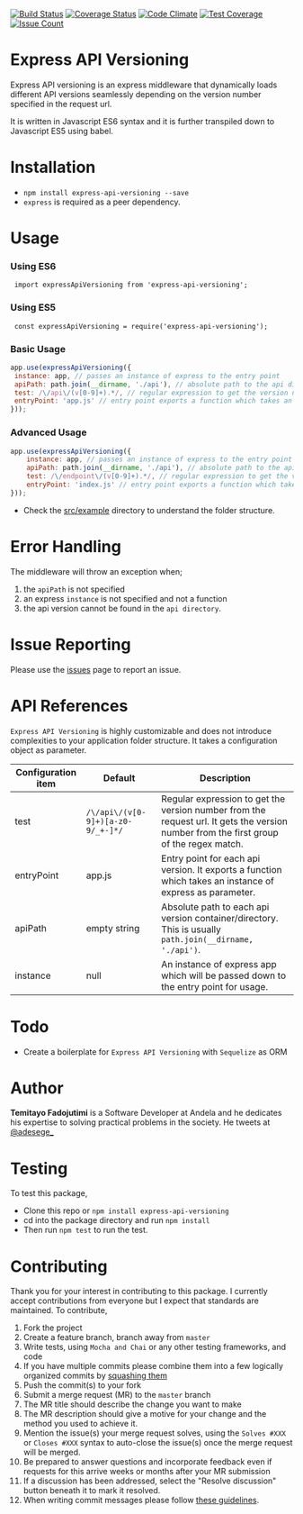 [![Build Status](https://travis-ci.org/adesege/express-api-versioning.svg)](https://travis-ci.org/adesege/express-api-versioning)
[![Coverage Status](https://coveralls.io/repos/github/adesege/express-api-versioning/badge.svg)](https://coveralls.io/github/adesege/express-api-versioning) 
[![Code Climate](https://codeclimate.com/github/adesege/express-api-versioning/badges/gpa.svg)](https://codeclimate.com/github/adesege/express-api-versioning) 
[![Test Coverage](https://codeclimate.com/github/adesege/express-api-versioning/badges/coverage.svg)](https://codeclimate.com/github/adesege/express-api-versioning/coverage) 
[![Issue Count](https://codeclimate.com/github/adesege/express-api-versioning/badges/issue_count.svg)](https://codeclimate.com/github/adesege/express-api-versioning)

# Express API Versioning

Express API versioning is an express middleware that dynamically loads different API versions seamlessly depending on the version number specified in the request url.

It is written in Javascript ES6 syntax and it is further transpiled down to Javascript ES5 using babel.

# Installation

- `npm install express-api-versioning --save`
- `express` is required as a peer dependency.

# Usage

### Using ES6

` import expressApiVersioning from 'express-api-versioning';`
### Using ES5

` const expressApiVersioning = require('express-api-versioning');`
### Basic Usage

   ```js
app.use(expressApiVersioning({
  	instance: app, // passes an instance of express to the entry point
  	apiPath: path.join(__dirname, './api'), // absolute path to the api directory
	test: /\/api\/(v[0-9]+).*/, // regular expression to get the version number from the url
	entryPoint: 'app.js' // entry point exports a function which takes an instance of express as parameter.
}));
```
### Advanced Usage

```js
app.use(expressApiVersioning({
	instance: app, // passes an instance of express to the entry point
	apiPath: path.join(__dirname, './api'), // absolute path to the api directory
	test: /\/endpoint\/(v[0-9]+).*/, // regular expression to get the version number from the url,
	entryPoint: 'index.js' // entry point exports a function which takes an instance of express as parameter.
}));
```
- Check the [src/example](/src/sample) directory to understand the folder structure.

# Error Handling

The middleware will throw an exception when;
1. the `apiPath` is not specified
1. an express `instance` is not specified and not a function
1. the api version cannot be found in the `api directory`.

# Issue Reporting

Please use the [issues](/issues) page to report an issue.

# API References

`Express API Versioning` is highly customizable and does not introduce complexities to your application folder structure. It takes a configuration object as parameter.

| Configuration item | Default | Description |
| ------ | ------ | ------- |
| test | `/\/api\/(v[0-9]+)[a-z0-9/_+-]*/`| Regular expression to get the version number from the request url. It gets the version number from the first group of the regex match.
| entryPoint | app.js | Entry point for each api version. It exports a function which takes an instance of express as parameter.
| apiPath | empty string | Absolute path to each api version container/directory. This is usually `path.join(__dirname, './api')`.
| instance | null | An instance of express app which will be passed down to the entry point for usage.

# Todo

- Create a boilerplate for `Express API Versioning` with `Sequelize` as ORM

# Author

**Temitayo Fadojutimi** is a Software Developer at Andela and he dedicates his expertise to solving practical problems in the society. He tweets at [@adesege_](http://twitter.com/adesege_)

# Testing

To test this package,
- Clone this repo or `npm install express-api-versioning`
- cd into the package directory and run `npm install`
- Then run `npm test` to run the test.

# Contributing

Thank you for your interest in contributing to this package. I currently accept contributions from everyone but I expect that standards are maintained.
To contribute,
1. Fork the project
1. Create a feature branch, branch away from `master`
1. Write tests, using `Mocha and Chai` or any other testing frameworks, and code
1. If you have multiple commits please combine them into a few logically organized commits by [squashing them](git-squash)
1. Push the commit(s) to your fork
1. Submit a merge request (MR) to the `master` branch
1. The MR title should describe the change you want to make
1. The MR description should give a motive for your change and the method you used to achieve it.
  1. Mention the issue(s) your merge request solves, using the `Solves #XXX` or
    `Closes #XXX` syntax to auto-close the issue(s) once the merge request will
    be merged.
1. Be prepared to answer questions and incorporate feedback even if requests for this arrive weeks or months after your MR submission
  1. If a discussion has been addressed, select the "Resolve discussion" button beneath it to mark it resolved.
1. When writing commit messages please follow
   [these guidelines](http://chris.beams.io/posts/git-commit).